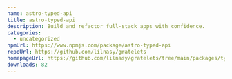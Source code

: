 ```yaml
---
name: astro-typed-api
title: astro-typed-api
description: Build and refactor full-stack apps with confidence.
categories:
  - uncategorized
npmUrl: https://www.npmjs.com/package/astro-typed-api
repoUrl: https://github.com/lilnasy/gratelets
homepageUrl: https://github.com/lilnasy/gratelets/tree/main/packages/typed-api
downloads: 82
---
```

